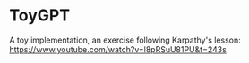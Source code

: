 ToyGPT
====

A toy implementation, an exercise following Karpathy's lesson: https://www.youtube.com/watch?v=l8pRSuU81PU&t=243s